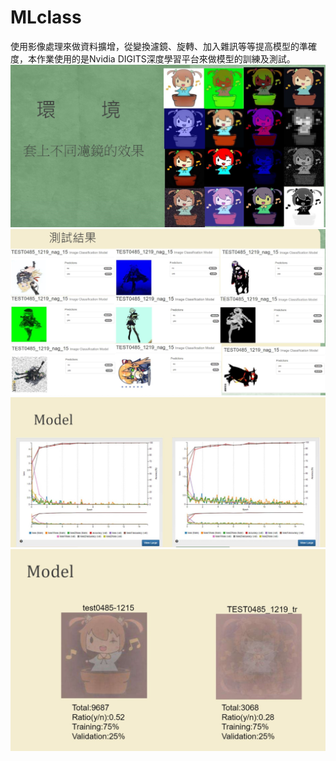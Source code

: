 MLclass
============
使用影像處理來做資料擴增，從變換濾鏡、旋轉、加入雜訊等等提高模型的準確度，本作業使用的是Nvidia DIGITS深度學習平台來做模型的訓練及測試。
![](https://github.com/alanhc/MLclass/blob/master/ml%20(2).jpg)
![](https://github.com/alanhc/MLclass/blob/master/ml%20(1).jpg)
![](https://github.com/alanhc/MLclass/blob/master/ml%20(3).jpg)
![](https://github.com/alanhc/MLclass/blob/master/ml%20(4).jpg)
